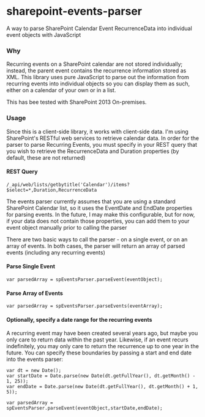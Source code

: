 # sharepoint-events-parser
A way to parse SharePoint Calendar Event RecurrenceData into individual event objects with JavaScript

### Why

Recurring events on a SharePoint calendar are not stored individually; instead, the parent event contains the recurrence information stored as XML. This library uses pure JavaScript to parse out the information from recurring events into individual objects so you can display them as such, either on a calendar of your own or in a list.

This has bee tested with SharePoint 2013 On-premises.

### Usage

Since this is a client-side library, it works with client-side data. I'm using SharePoint's RESTful web services to retrieve calendar data. In order for the parser to parse Recurring Events, you must specify in your REST query that you wish to retrieve the RecurrenceData and Duration properties (by default, these are not returned)

#### REST Query
```
/_api/web/lists/getbytitle('Calendar')/items?$select=*,Duration,RecurrenceData
```

The events parser currently assumes that you are using a standard SharePoint Calendar list, so it uses the EventDate and EndDate properties for parsing events. In the future, I may make this configurable, but for now, if your data does not contain those properties, you can add them to your event object manually prior to calling the parser

There are two basic ways to call the parser - on a single event, or on an array of events. In both cases, the parser will return an array of parsed events (including any recurring events)

#### Parse Single Event

```
var parsedArray = spEventsParser.parseEvent(eventObject);
```

#### Parse Array of Events

```
var parsedArray = spEventsParser.parseEvents(eventArray);
```

#### Optionally, specify a date range for the recurring events

A recurring event may have been created several years ago, but maybe you only care to return data within the past year. Likewise, if an event recurs indefinitely, you may only care to return the recurrence up to one year in the future. You can specify these boundaries by passing a start and end date into the events parser:

```
var dt = new Date();
var startDate = Date.parse(new Date(dt.getFullYear(), dt.getMonth() - 1, 25));
var endDate = Date.parse(new Date(dt.getFullYear(), dt.getMonth() + 1, 5));
 
var parsedArray = spEventsParser.parseEvent(eventObject,startDate,endDate);
```